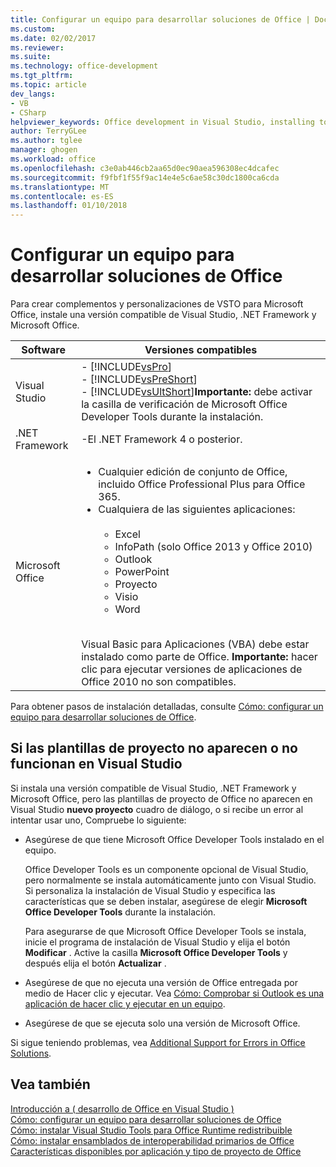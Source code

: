 ```yaml
---
title: Configurar un equipo para desarrollar soluciones de Office | Documentos de Microsoft
ms.custom: 
ms.date: 02/02/2017
ms.reviewer: 
ms.suite: 
ms.technology: office-development
ms.tgt_pltfrm: 
ms.topic: article
dev_langs:
- VB
- CSharp
helpviewer_keywords: Office development in Visual Studio, installing tools
author: TerryGLee
ms.author: tglee
manager: ghogen
ms.workload: office
ms.openlocfilehash: c3e0ab446cb2aa65d0ec90aea596308ec4dcafec
ms.sourcegitcommit: f9fbf1f55f9ac14e4e5c6ae58c30dc1800ca6cda
ms.translationtype: MT
ms.contentlocale: es-ES
ms.lasthandoff: 01/10/2018
---
```

# <a name="configuring-a-computer-to-develop-office-solutions"></a>Configurar un equipo para desarrollar soluciones de Office
  Para crear complementos y personalizaciones de VSTO para Microsoft Office, instale una versión compatible de Visual Studio, .NET Framework y Microsoft Office.  
  
|Software|Versiones compatibles|  
|--------------|------------------------|  
|Visual Studio|-   [!INCLUDE[vsPro](../sharepoint/includes/vspro-md.md)]<br />-   [!INCLUDE[vsPreShort](../vsto/includes/vspreshort-md.md)]<br />-   [!INCLUDE[vsUltShort](../vsto/includes/vsultshort-md.md)]**Importante:** debe activar la casilla de verificación de Microsoft Office Developer Tools durante la instalación.|  
|.NET Framework|-El .NET Framework 4 o posterior.|  
|Microsoft Office|<ul><li>Cualquier edición de conjunto de Office, incluido Office Professional Plus para Office 365.</li><li>Cualquiera de las siguientes aplicaciones:<br /><br /> <ul><li>Excel</li><li>InfoPath (solo Office 2013 y Office 2010)</li><li>Outlook</li><li>PowerPoint</li><li>Proyecto</li><li>Visio</li><li>Word</li></ul></li></ul><br /> Visual Basic para Aplicaciones (VBA) debe estar instalado como parte de Office. **Importante:** hacer clic para ejecutar versiones de aplicaciones de Office 2010 no son compatibles.|  
  
 Para obtener pasos de instalación detalladas, consulte [Cómo: configurar un equipo para desarrollar soluciones de Office](../vsto/how-to-configure-a-computer-to-develop-office-solutions.md).  
  
## <a name="if-project-templates-dont-appear-or-they-dont-work-in-visual-studio"></a>Si las plantillas de proyecto no aparecen o no funcionan en Visual Studio  
 Si instala una versión compatible de Visual Studio, .NET Framework y Microsoft Office, pero las plantillas de proyecto de Office no aparecen en Visual Studio **nuevo proyecto** cuadro de diálogo, o si recibe un error al intentar usar uno, Compruebe lo siguiente:  
  
-   Asegúrese de que tiene Microsoft Office Developer Tools instalado en el equipo.  
  
     Office Developer Tools es un componente opcional de Visual Studio, pero normalmente se instala automáticamente junto con Visual Studio. Si personaliza la instalación de Visual Studio y especifica las características que se deben instalar, asegúrese de elegir **Microsoft Office Developer Tools** durante la instalación.  
  
     Para asegurarse de que Microsoft Office Developer Tools se instala, inicie el programa de instalación de Visual Studio y elija el botón **Modificar** . Active la casilla **Microsoft Office Developer Tools** y después elija el botón **Actualizar** .  
  
-   Asegúrese de que no ejecuta una versión de Office entregada por medio de Hacer clic y ejecutar. Vea [Cómo: Comprobar si Outlook es una aplicación de hacer clic y ejecutar en un equipo](http://msdn.microsoft.com/library/office/ff864733(v=office.14).aspx).  
  
-   Asegúrese de que se ejecuta solo una versión de Microsoft Office.  
  
 Si sigue teniendo problemas, vea [Additional Support for Errors in Office Solutions](../vsto/additional-support-for-errors-in-office-solutions.md).  
  
## <a name="see-also"></a>Vea también  
 [Introducción a &#40; desarrollo de Office en Visual Studio &#41;](../vsto/getting-started-office-development-in-visual-studio.md)   
 [Cómo: configurar un equipo para desarrollar soluciones de Office](../vsto/how-to-configure-a-computer-to-develop-office-solutions.md)   
 [Cómo: instalar Visual Studio Tools para Office Runtime redistribuible](../vsto/how-to-install-the-visual-studio-tools-for-office-runtime-redistributable.md)   
 [Cómo: instalar ensamblados de interoperabilidad primarios de Office](../vsto/how-to-install-office-primary-interop-assemblies.md)   
 [Características disponibles por aplicación y tipo de proyecto de Office](../vsto/features-available-by-office-application-and-project-type.md)  
  
  